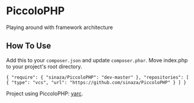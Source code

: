# PiccoloPHP

Playing around with framework architecture

## How To Use

Add this to your `composer.json` and update `composer.phar`. Move index.php to your project's root directory.

`{
	"require": {
		"sinaza/PiccoloPHP": "dev-master"
	},
	"repositories": [
		{
			"type": "vcs",
	        	"url": "https://github.com/sinaza/PiccoloPHP"
		}
	]
}`

Project using PiccoloPHP: [yarc](https://github.com/sinaza/yarc).
